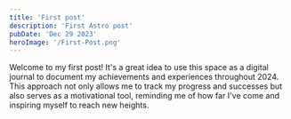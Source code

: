 ```yaml
---
title: 'First post'
description: 'First Astro post'
pubDate: 'Dec 29 2023'
heroImage: '/First-Post.png'
---
```



Welcome to my first post! It's a great idea to use this space as a digital journal to document my achievements and experiences throughout 2024. This approach not only allows me to track my progress and successes but also serves as a motivational tool, reminding me of how far I've come and inspiring myself to reach new heights.
